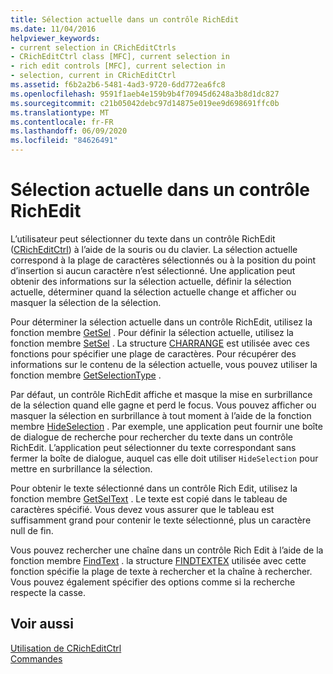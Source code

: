 ```yaml
---
title: Sélection actuelle dans un contrôle RichEdit
ms.date: 11/04/2016
helpviewer_keywords:
- current selection in CRichEditCtrls
- CRichEditCtrl class [MFC], current selection in
- rich edit controls [MFC], current selection in
- selection, current in CRichEditCtrl
ms.assetid: f6b2a2b6-5481-4ad3-9720-6dd772ea6fc8
ms.openlocfilehash: 9591f1aeb4e159b9b4f70945d6248a3b8d1dc827
ms.sourcegitcommit: c21b05042debc97d14875e019ee9d698691ffc0b
ms.translationtype: MT
ms.contentlocale: fr-FR
ms.lasthandoff: 06/09/2020
ms.locfileid: "84626491"
---
```

# <a name="current-selection-in-a-rich-edit-control"></a>Sélection actuelle dans un contrôle RichEdit

L’utilisateur peut sélectionner du texte dans un contrôle RichEdit ([CRichEditCtrl](reference/cricheditctrl-class.md)) à l’aide de la souris ou du clavier. La sélection actuelle correspond à la plage de caractères sélectionnés ou à la position du point d’insertion si aucun caractère n’est sélectionné. Une application peut obtenir des informations sur la sélection actuelle, définir la sélection actuelle, déterminer quand la sélection actuelle change et afficher ou masquer la sélection de la sélection.

Pour déterminer la sélection actuelle dans un contrôle RichEdit, utilisez la fonction membre [GetSel](reference/cricheditctrl-class.md#getsel) . Pour définir la sélection actuelle, utilisez la fonction membre [SetSel](reference/cricheditctrl-class.md#setsel) . La structure [CHARRANGE](/windows/win32/api/richedit/ns-richedit-charrange) est utilisée avec ces fonctions pour spécifier une plage de caractères. Pour récupérer des informations sur le contenu de la sélection actuelle, vous pouvez utiliser la fonction membre [GetSelectionType](reference/cricheditctrl-class.md#getselectiontype) .

Par défaut, un contrôle RichEdit affiche et masque la mise en surbrillance de la sélection quand elle gagne et perd le focus. Vous pouvez afficher ou masquer la sélection en surbrillance à tout moment à l’aide de la fonction membre [HideSelection](reference/cricheditctrl-class.md#hideselection) . Par exemple, une application peut fournir une boîte de dialogue de recherche pour rechercher du texte dans un contrôle RichEdit. L’application peut sélectionner du texte correspondant sans fermer la boîte de dialogue, auquel cas elle doit utiliser `HideSelection` pour mettre en surbrillance la sélection.

Pour obtenir le texte sélectionné dans un contrôle Rich Edit, utilisez la fonction membre [GetSelText](reference/cricheditctrl-class.md#getseltext) . Le texte est copié dans le tableau de caractères spécifié. Vous devez vous assurer que le tableau est suffisamment grand pour contenir le texte sélectionné, plus un caractère null de fin.

Vous pouvez rechercher une chaîne dans un contrôle Rich Edit à l’aide de la fonction membre [FindText](reference/cricheditctrl-class.md#findtext) . la structure [FINDTEXTEX](/windows/win32/api/richedit/ns-richedit-findtextexw) utilisée avec cette fonction spécifie la plage de texte à rechercher et la chaîne à rechercher. Vous pouvez également spécifier des options comme si la recherche respecte la casse.

## <a name="see-also"></a>Voir aussi

[Utilisation de CRichEditCtrl](using-cricheditctrl.md)<br/>
[Commandes](controls-mfc.md)
